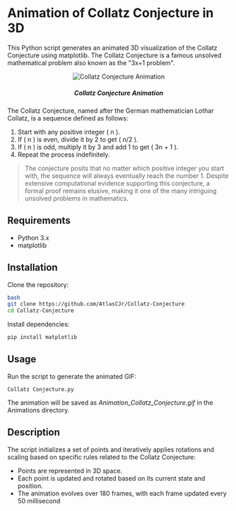 # Animation of Collatz Conjecture in 3D

This Python script generates an animated 3D visualization of the Collatz Conjecture using matplotlib. The Collatz Conjecture is a famous unsolved mathematical problem also known as the "3x+1 problem".

<div align="center">
  <img src="Animations/Animation_Collatz Conjecture.gif" alt="Collatz Conjecture Animation">
  <h5>Collatz Conjecture Animation</h5>
</div>

The Collatz Conjecture, named after the German mathematician Lothar Collatz, is a sequence defined as follows:

1. Start with any positive integer \( n \).
2. If \( n \) is even, divide it by 2 to get \( n/2 \).
3. If \( n \) is odd, multiply it by 3 and add 1 to get \( 3n + 1 \).
4. Repeat the process indefinitely.

> The conjecture posits that no matter 
> which positive integer you start with, 
> the sequence will always eventually reach 
> the number 1. Despite extensive computational 
> evidence supporting this conjecture, a formal
> proof remains elusive, making it one 
> of the many intriguing unsolved problems 
> in mathematics.

## Requirements

- Python 3.x
- matplotlib

## Installation

Clone the repository:

```sh
bash
git clone https://github.com/AtlasCJr/Collatz-Conjecture
cd Collatz-Conjecture
```

Install dependencies:

```sh
pip install matplotlib
```

## Usage

Run the script to generate the animated GIF:

    Collatz Conjecture.py

The animation will be saved as _Animation_Collatz_Conjecture.gif_ in the Animations directory.

## Description

The script initializes a set of points and iteratively applies rotations and scaling based on specific rules related to the Collatz Conjecture:
+ Points are represented in 3D space.
+ Each point is updated and rotated based on its current state and position.
+ The animation evolves over 180 frames, with each frame updated every 50 millisecond